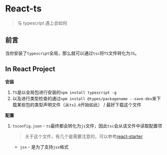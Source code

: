 # React-ts
> 与 typescript 遇上会如何

## 前言

当你安装了`typescript`全局，那么就可以通过`tsc`将`TS`文件转化为`JS`。

## In React Project

**安装**

1. `TS`是以全局包进行安装的`npm install typescript -g`
2. 以及进行类型检查的通过`npm install @types/packagename --save-dev`来下载某些包的类型声明文件（从`ts2.0`开始如此） / 最好下载这个文件

**配置**

1. `tsconfig.json` - `ts`最终都会转化为`js`文件，因此`tsc`会从该文件中读取配置项

    > 关于这个文件，有几个是需要注意的，可以参考[react-starter](https://github.com/Microsoft/TypeScript-React-Starter/blob/master/tsconfig.json)

    * `jsx` - 是为了支持`jsx`格式
